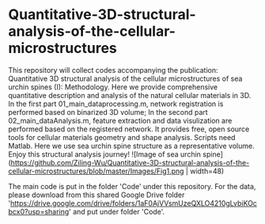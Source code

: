 # Quantitative-3D-structural-analysis-of-the-cellular-microstructures
This repository will collect codes accompanying the publication: Quantitative 3D structural analysis of the cellular microstructures of sea urchin spines (I): Methodology. Here we provide comprehensive quantitative description and analysis of the  natural cellular materials in 3D. In the first part 01_main_dataprocessing.m, network registration is performed based on binarized 3D volume; In the second part 02_main_dataAnalysis.m, feature extraction and data visulization are performed based on the registered network.  It provides free, open source tools for cellular materials geometry and shape analysis. Scripts need Matlab. Here we use sea urchin spine structure as a representative volume. Enjoy this structural analysis journey!
![Image of sea urchin spine](https://github.com/Ziling-Wu/Quantitative-3D-structural-analysis-of-the-cellular-microstructures/blob/master/Images/Fig1.png  | width=48)

The main code is put in the folder 'Code' under this repository. For the data, please download from this shared Google Drive folder 'https://drive.google.com/drive/folders/1aF0AjVVsmUzeQXLO4210gLvbiKOcbcx0?usp=sharing' and put under folder 'Code'.
